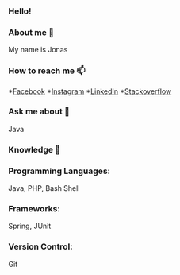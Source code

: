 ### Hello! 

### About me 👋
My name is Jonas

### How to reach me 📫
*[Facebook](https://www.facebook.com/JonasErmertBLB/)
*[Instagram](https://www.instagram.com/ermert.jonas/)
*[LinkedIn](https://www.linkedin.com/in/jonas-ermert-b5266b182/)
*[Stackoverflow](https://stackoverflow.com/users/5328569/jonas-e)


### Ask me about 💬
Java

### Knowledge 🚀

### Programming Languages:
Java, PHP, Bash Shell

### Frameworks:
Spring, JUnit

### Version Control: 
Git





















<!--
**jonasermert/jonasermert** is a ✨ _special_ ✨ repository because its `README.md` (this file) appears on your GitHub profile.

Here are some ideas to get you started:

- 🔭 I’m currently working on ...
- 🌱 I’m currently learning ...
- 👯 I’m looking to collaborate on ...
- 🤔 I’m looking for help with ...
- 💬 Ask me about ...
- 📫 How to reach me: ...
- 😄 Pronouns: ...
- ⚡ Fun fact: ...
-->
